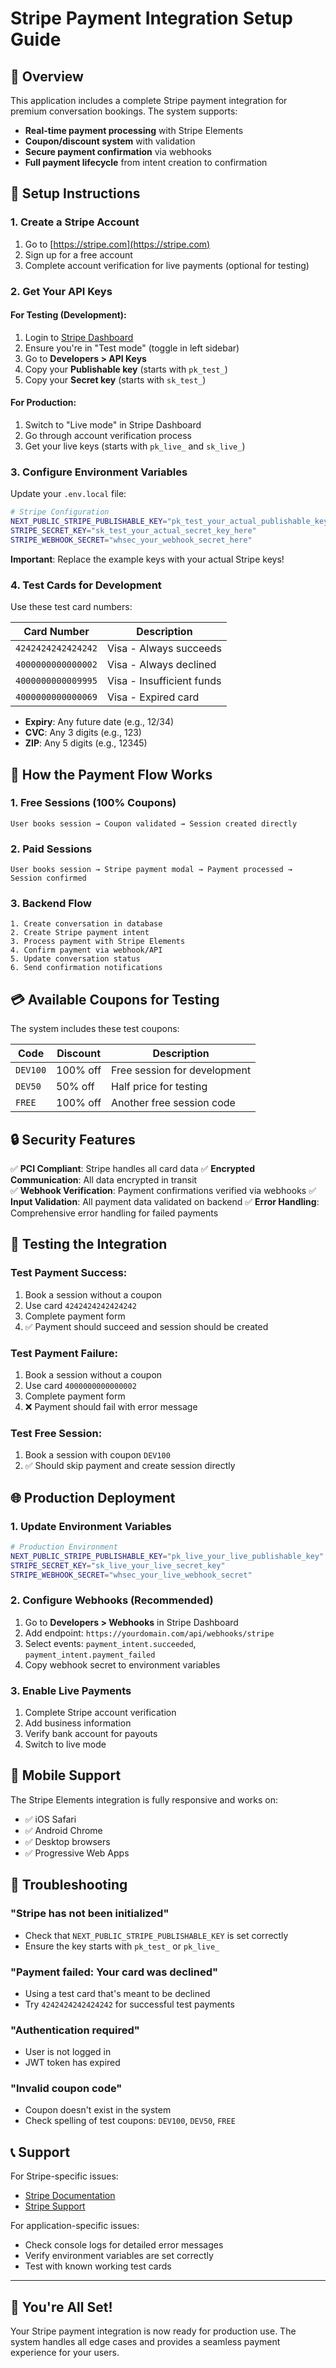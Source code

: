# Stripe Payment Integration Setup Guide

## 🎯 Overview

This application includes a complete Stripe payment integration for premium conversation bookings. The system supports:

- **Real-time payment processing** with Stripe Elements
- **Coupon/discount system** with validation
- **Secure payment confirmation** via webhooks
- **Full payment lifecycle** from intent creation to confirmation

## 🔧 Setup Instructions

### 1. Create a Stripe Account

1. Go to [https://stripe.com](https://stripe.com)
2. Sign up for a free account
3. Complete account verification for live payments (optional for testing)

### 2. Get Your API Keys

#### For Testing (Development):
1. Login to [Stripe Dashboard](https://dashboard.stripe.com)
2. Ensure you're in "Test mode" (toggle in left sidebar)
3. Go to **Developers > API Keys**
4. Copy your **Publishable key** (starts with `pk_test_`)
5. Copy your **Secret key** (starts with `sk_test_`)

#### For Production:
1. Switch to "Live mode" in Stripe Dashboard
2. Go through account verification process
3. Get your live keys (starts with `pk_live_` and `sk_live_`)

### 3. Configure Environment Variables

Update your `.env.local` file:

```bash
# Stripe Configuration
NEXT_PUBLIC_STRIPE_PUBLISHABLE_KEY="pk_test_your_actual_publishable_key_here"
STRIPE_SECRET_KEY="sk_test_your_actual_secret_key_here"
STRIPE_WEBHOOK_SECRET="whsec_your_webhook_secret_here"
```

**Important**: Replace the example keys with your actual Stripe keys!

### 4. Test Cards for Development

Use these test card numbers:

| Card Number | Description |
|-------------|-------------|
| `4242424242424242` | Visa - Always succeeds |
| `4000000000000002` | Visa - Always declined |
| `4000000000009995` | Visa - Insufficient funds |
| `4000000000000069` | Visa - Expired card |

- **Expiry**: Any future date (e.g., 12/34)
- **CVC**: Any 3 digits (e.g., 123)
- **ZIP**: Any 5 digits (e.g., 12345)

## 🚀 How the Payment Flow Works

### 1. Free Sessions (100% Coupons)
```
User books session → Coupon validated → Session created directly
```

### 2. Paid Sessions
```
User books session → Stripe payment modal → Payment processed → Session confirmed
```

### 3. Backend Flow
```
1. Create conversation in database
2. Create Stripe payment intent
3. Process payment with Stripe Elements
4. Confirm payment via webhook/API
5. Update conversation status
6. Send confirmation notifications
```

## 💳 Available Coupons for Testing

The system includes these test coupons:

| Code | Discount | Description |
|------|----------|-------------|
| `DEV100` | 100% off | Free session for development |
| `DEV50` | 50% off | Half price for testing |
| `FREE` | 100% off | Another free session code |

## 🔒 Security Features

✅ **PCI Compliant**: Stripe handles all card data
✅ **Encrypted Communication**: All data encrypted in transit  
✅ **Webhook Verification**: Payment confirmations verified via webhooks
✅ **Input Validation**: All payment data validated on backend
✅ **Error Handling**: Comprehensive error handling for failed payments

## 🧪 Testing the Integration

### Test Payment Success:
1. Book a session without a coupon
2. Use card `4242424242424242`
3. Complete payment form
4. ✅ Payment should succeed and session should be created

### Test Payment Failure:
1. Book a session without a coupon  
2. Use card `4000000000000002`
3. Complete payment form
4. ❌ Payment should fail with error message

### Test Free Session:
1. Book a session with coupon `DEV100`
2. ✅ Should skip payment and create session directly

## 🌐 Production Deployment

### 1. Update Environment Variables
```bash
# Production Environment
NEXT_PUBLIC_STRIPE_PUBLISHABLE_KEY="pk_live_your_live_publishable_key"
STRIPE_SECRET_KEY="sk_live_your_live_secret_key"
STRIPE_WEBHOOK_SECRET="whsec_your_live_webhook_secret"
```

### 2. Configure Webhooks (Recommended)
1. Go to **Developers > Webhooks** in Stripe Dashboard
2. Add endpoint: `https://yourdomain.com/api/webhooks/stripe`
3. Select events: `payment_intent.succeeded`, `payment_intent.payment_failed`
4. Copy webhook secret to environment variables

### 3. Enable Live Payments
1. Complete Stripe account verification
2. Add business information
3. Verify bank account for payouts
4. Switch to live mode

## 📱 Mobile Support

The Stripe Elements integration is fully responsive and works on:
- ✅ iOS Safari
- ✅ Android Chrome  
- ✅ Desktop browsers
- ✅ Progressive Web Apps

## 🐛 Troubleshooting

### "Stripe has not been initialized"
- Check that `NEXT_PUBLIC_STRIPE_PUBLISHABLE_KEY` is set correctly
- Ensure the key starts with `pk_test_` or `pk_live_`

### "Payment failed: Your card was declined"
- Using a test card that's meant to be declined
- Try `4242424242424242` for successful test payments

### "Authentication required"
- User is not logged in
- JWT token has expired

### "Invalid coupon code"
- Coupon doesn't exist in the system
- Check spelling of test coupons: `DEV100`, `DEV50`, `FREE`

## 📞 Support

For Stripe-specific issues:
- [Stripe Documentation](https://stripe.com/docs)
- [Stripe Support](https://support.stripe.com)

For application-specific issues:
- Check console logs for detailed error messages
- Verify environment variables are set correctly
- Test with known working test cards

---

## 🎉 You're All Set!

Your Stripe payment integration is now ready for production use. The system handles all edge cases and provides a seamless payment experience for your users. 